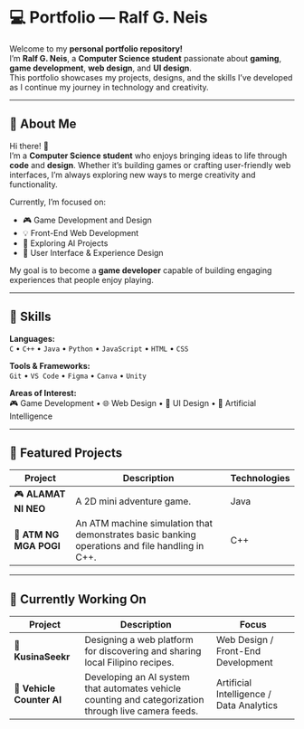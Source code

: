 # 💻 Portfolio — Ralf G. Neis

Welcome to my **personal portfolio repository!**  
I’m **Ralf G. Neis**, a **Computer Science student** passionate about **gaming**, **game development**, **web design**, and **UI design**.  
This portfolio showcases my projects, designs, and the skills I’ve developed as I continue my journey in technology and creativity.

---

## 🚀 About Me

Hi there! 👋  
I’m a **Computer Science student** who enjoys bringing ideas to life through **code** and **design**. Whether it’s building games or crafting user-friendly web interfaces, I’m always exploring new ways to merge creativity and functionality.

Currently, I’m focused on:
- 🎮 Game Development and Design  
- 💡 Front-End Web Development  
- 🧠 Exploring AI Projects  
- 🎨 User Interface & Experience Design

My goal is to become a **game developer** capable of building engaging experiences that people enjoy playing.

---

## 🧠 Skills

**Languages:**  
`C` • `C++` • `Java` • `Python` • `JavaScript` • `HTML` • `CSS`

**Tools & Frameworks:**  
`Git` • `VS Code` • `Figma` • `Canva` • `Unity`  

**Areas of Interest:**  
🎮 Game Development • 🌐 Web Design • 🎨 UI Design • 🤖 Artificial Intelligence

---

## 🧩 Featured Projects

| Project | Description | Technologies |
|----------|--------------|---------------|
| 🎮 **ALAMAT NI NEO** | A 2D mini adventure game. | Java |
| 🏧 **ATM NG MGA POGI** | An ATM machine simulation that demonstrates basic banking operations and file handling in C++. | C++ |

---

## 🧱 Currently Working On

| Project | Description | Focus |
|----------|--------------|--------|
| 🍳 **KusinaSeekr** | Designing a web platform for discovering and sharing local Filipino recipes. | Web Design / Front-End Development |
| 🚗 **Vehicle Counter AI** | Developing an AI system that automates vehicle counting and categorization through live camera feeds. | Artificial Intelligence / Data Analytics |



